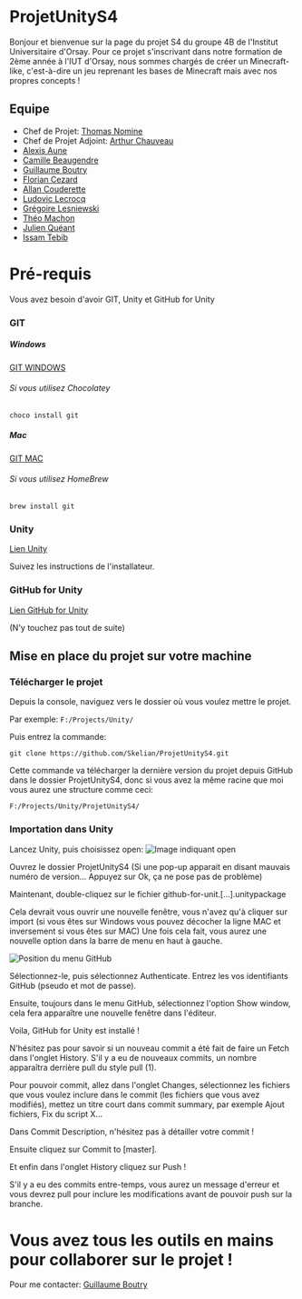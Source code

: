 # ProjetUnityS4

Bonjour et bienvenue sur la page du projet S4 du groupe 4B de l'Institut Universitaire d'Orsay. Pour ce projet s'inscrivant dans notre formation de 2ème année à l'IUT d'Orsay, nous sommes chargés de créer un Minecraft-like, c'est-à-dire un jeu reprenant les bases de Minecraft mais avec nos propres concepts !

## Equipe

* Chef de Projet: [Thomas Nomine](mailto:thomas.nomine@u-psud.fr)
* Chef de Projet Adjoint: [Arthur Chauveau](mailto:arthur.chauveau@u-psud.fr)
* [Alexis Aune](mailto:alexis.aune@u-psud.fr)
* [Camille Beaugendre](mailto:camille.beaugendre@u-psud.fr)
* [Guillaume Boutry](mailto:guillaume.boutry@u-psud.fr)
* [Florian Cezard](mailto:florian.cezard@u-psud.fr)
* [Allan Couderette](mailto:allan.couderette@u-psud.fr)
* [Ludovic Lecrocq](mailto:ludovic.locrocq@u-psud.fr)
* [Grégoire Lesniewski](mailto:gregoire.lesniewski@u-psud.fr)
* [Théo Machon](mailto:theo.machon@u-psud.fr)
* [Julien Quéant](mailto:julien.queant@u-psud.fr)
* [Issam Tebib](mailto:issam.tebib@u-psud.fr)



# Pré-requis

Vous avez besoin d'avoir GIT, Unity et GitHub for Unity


### GIT

##### Windows
[GIT WINDOWS](https://git-scm.com/download/win)
###### Si vous utilisez Chocolatey
`choco install git`

##### Mac
[GIT MAC](https://git-scm.com/download/mac)
###### Si vous utilisez HomeBrew
`brew install git`

### Unity

[Lien Unity](https://store.unity.com/download?ref=personal)

Suivez les instructions de l'installateur.

### GitHub for Unity

[Lien GitHub for Unity](https://github.com/github-for-unity/Unity/releases/download/v0.26.1-alpha/github-for-unity-0.26.1.3631-634ae54f.unitypackage)

(N'y touchez pas tout de suite)

## Mise en place du projet sur votre machine

### Télécharger le projet

Depuis la console, naviguez vers le dossier où vous voulez mettre le projet. 

Par exemple:
`F:/Projects/Unity/`

Puis entrez la commande:

`git clone https://github.com/Skelian/ProjetUnityS4.git`

Cette commande va télécharger la dernière version du projet depuis GitHub dans le dossier ProjetUnityS4, donc si vous avez la même racine que moi vous aurez une structure comme ceci:

`F:/Projects/Unity/ProjetUnityS4/`

### Importation dans Unity

Lancez Unity, puis choisissez open:
![Image indiquant open](https://image.ibb.co/cRDp66/Capture.png)

Ouvrez le dossier ProjetUnityS4 
(Si une pop-up apparait en disant mauvais numéro de version... Appuyez sur Ok, ça ne pose pas de problème)

Maintenant, double-cliquez sur le fichier github-for-unit.[...].unitypackage

Cela devrait vous ouvrir une nouvelle fenêtre, vous n'avez qu'à cliquer sur import (si vous êtes sur Windows vous pouvez décocher la ligne MAC et inversement si vous êtes sur MAC)
Une fois cela fait, vous aurez une nouvelle option dans la barre de menu en haut à gauche.

![Position du menu GitHub](https://image.ibb.co/iKoveR/Capture.png)

Sélectionnez-le, puis sélectionnez Authenticate. Entrez les vos identifiants GitHub (pseudo et mot de passe).

Ensuite, toujours dans le menu GitHub, sélectionnez l'option Show window, cela fera apparaître une nouvelle fenêtre dans l'éditeur.

Voila, GitHub for Unity est installé !

N'hésitez pas pour savoir si un nouveau commit a été fait de faire un Fetch dans l'onglet History. S'il y a eu de nouveaux commits, un nombre apparaîtra derrière pull du style pull (1).

Pour pouvoir commit, allez dans l'onglet Changes, sélectionnez les fichiers que vous voulez inclure dans le commit (les fichiers que vous avez modifiés), mettez un titre court dans commit summary, par exemple Ajout fichiers, Fix du script X...

Dans Commit Description, n'hésitez pas à détailler votre commit !

Ensuite cliquez sur Commit to [master].

Et enfin dans l'onglet History cliquez sur Push !

S'il y a eu des commits entre-temps, vous aurez un message d'erreur et vous devrez pull pour inclure les modifications avant de pouvoir push sur la branche.
# Vous avez tous les outils en mains pour collaborer sur le projet !

Pour me contacter: [Guillaume Boutry](mailto:guillaume.boutry@u-psud.fr)
